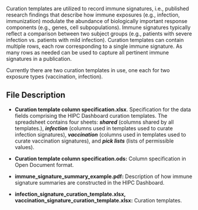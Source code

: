 Curation templates are utilized to
record immune signatures, i.e., published research findings that
describe how immune exposures (e.g., infection, immunization) modulate
the abundance of biologically important response components (e.g.,
genes, cell subpopulations). Immune signatures typically reflect a
comparison between two subject groups (e.g., patients with severe
infection vs. patients with mild infection). Curation templates can
contain multiple rows, each row corresponding to a single immune
signature. As many rows as needed can be used to capture all pertinent
immune signatures in a publication.

Currently there are two curation templates in use, one each for two
exposure types (vaccination, infection).

## File Description

  - **Curation template column specification.xlsx**. Specification for
    the data fields comprising the HIPC Dashboard curation templates.
    The spreadsheet contains four sheets: ***shared*** (columns shared by all
    templates.), ***infection*** (columns used in
    templates used to curate infection signatures), ***vaccination*** (columns used in
    templates used to curate vaccination signatures), and 
	***pick lists*** (lists of permissible values).

  - **Curation template column specification.ods:** Column specification
    in Open Document format.
	
  - **immune_signature_summary_example.pdf:** Description of how immune signature
    summaries are constructed in the HIPC Dashboard.

  - **infection_signature_curation_template.xlsx, vaccination_signature_curation_template.xlsx:** Curation templates.
